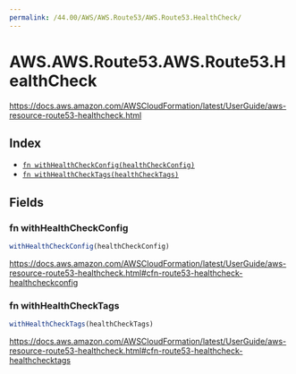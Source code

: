 ```yaml
---
permalink: /44.00/AWS/AWS.Route53/AWS.Route53.HealthCheck/
---
```


# AWS.AWS.Route53.AWS.Route53.HealthCheck

https://docs.aws.amazon.com/AWSCloudFormation/latest/UserGuide/aws-resource-route53-healthcheck.html

## Index

* [`fn withHealthCheckConfig(healthCheckConfig)`](#fn-withhealthcheckconfig)
* [`fn withHealthCheckTags(healthCheckTags)`](#fn-withhealthchecktags)

## Fields

### fn withHealthCheckConfig

```ts
withHealthCheckConfig(healthCheckConfig)
```

https://docs.aws.amazon.com/AWSCloudFormation/latest/UserGuide/aws-resource-route53-healthcheck.html#cfn-route53-healthcheck-healthcheckconfig

### fn withHealthCheckTags

```ts
withHealthCheckTags(healthCheckTags)
```

https://docs.aws.amazon.com/AWSCloudFormation/latest/UserGuide/aws-resource-route53-healthcheck.html#cfn-route53-healthcheck-healthchecktags